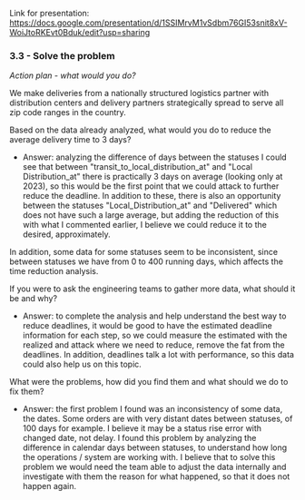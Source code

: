 Link for presentation: https://docs.google.com/presentation/d/1SSIMrvM1vSdbm76GI53snit8xV-WoiJtoRKEvt0Bduk/edit?usp=sharing

### 3.3 - Solve the problem
*Action plan - what would you do?*

We make deliveries from a nationally structured logistics partner with distribution centers and delivery partners strategically spread to serve all zip code ranges in the country.

Based on the data already analyzed, what would you do to reduce the average delivery time to 3 days?
- Answer: analyzing the difference of days between the statuses I could see that between "transit_to_local_distribution_at" and "Local Distribution_at" there is practically 3 days on average (looking only at 2023), so this would be the first point that we could attack to further reduce the deadline. In addition to these, there is also an opportunity between the statuses "Local_Distribution_at" and "Delivered" which does not have such a large average, but adding the reduction of this with what I commented earlier, I believe we could reduce it to the desired, approximately.

In addition, some data for some statuses seem to be inconsistent, since between statuses we have from 0 to 400 running days, which affects the time reduction analysis.

If you were to ask the engineering teams to gather more data, what should it be and why?
- Answer: to complete the analysis and help understand the best way to reduce deadlines, it would be good to have the estimated deadline information for each step, so we could measure the estimated with the realized and attack where we need to reduce, remove the fat from the deadlines. In addition, deadlines talk a lot with performance, so this data could also help us on this topic.

What were the problems, how did you find them and what should we do to fix them?
- Answer: the first problem I found was an inconsistency of some data, the dates. Some orders are with very distant dates between statuses, of 100 days for example. I believe it may be a status rise error with changed date, not delay. I found this problem by analyzing the difference in calendar days between statuses, to understand how long the operations / system are working with. I believe that to solve this problem we would need the team able to adjust the data internally and investigate with them the reason for what happened, so that it does not happen again.
